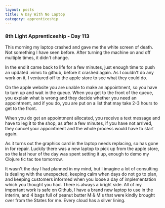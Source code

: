 ```yaml
---
layout: posts
title: A Day With No Laptop
category: apprenticeship
---
```

### 8th Light Apprenticeship - Day 113

This morning my laptop crashed and gave me the white screen of death. Not something I have seen before. After turning the machine on and off multiple times, it didn't change.

<!--break-->

In the end it came back to life for a few minutes, just enough time to push an updated .vimrc to github, before it crashed again. As I couldn't do any work on it, I ventured off to the apple store to see what they could do.

On the apple website you are unable to make an appointment, so you have to turn up and wait in the queue. When you get to the front of the queue, you explain what is wrong and they decide whether you need an appointment, and if you do, you are put on a list that may take 2-3 hours to get to the front. 

When you do get an appointment allocated, you receive a text message and have to leg it to the shop, as after a few minutes, if you have not arrived, they cancel your appointment and the whole process would have to start again. 

As it turns out the graphics card in the laptop needs replacing, so has gone in for repair. Luckily there was a new laptop to pick up from the apple store, so the last hour of the day was spent setting it up, enough to demo my Clojure tic tac toe tomorrow.

It wasn't the day I had planned in my mind, but I imagine a lot of consulting is dealing with the unexpected, keeping calm when days do not go to plan, and keeping customers informed when you loose a day of implementation which you thought you had. There is always a bright side. All of my important work is safe on Github, I have a brand new laptop to use in the interim, and 4 bags full of peanut butter M & M's that were kindly brought over from the States for me. Every cloud has a silver lining.



 